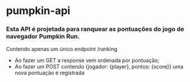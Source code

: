 # pumpkin-api
### Esta API é projetada para ranquear as pontuações do jogo de navegador Pumpkin Run.

Contendo apenas um único endpoint /ranking

- Ao fazer um GET a response vem ordenada por pontuação;
- Ao fazer um POST contendo {jogador: {player}, pontos: {score}} uma nova pontuação é registrada